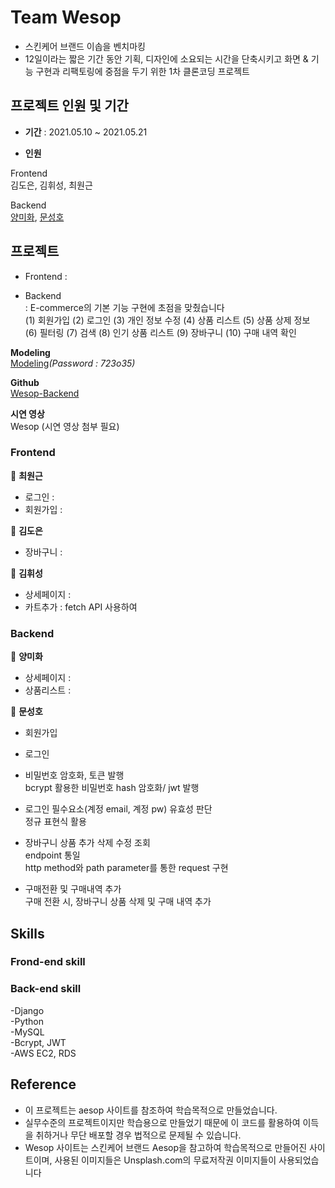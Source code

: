 # Team Wesop

- 스킨케어 브랜드 이솝을 벤치마킹
- 12일이라는 짧은 기간 동안 기획, 디자인에 소요되는 시간을 단축시키고 화면 & 기능 구현과 리팩토링에 중점을 두기 위한 1차 클론코딩 프로젝트

## 프로젝트 인원 및 기간

- **기간** : 2021.05.10 ~ 2021.05.21

- **인원**  

Frontend  
김도은, 김휘성, 최원근 

Backend  
[양미화](https://github.com/hwaya2828), [문성호](https://github.com/Room9)

## 프로젝트 

- Frontend 
: 

- Backend  
: E-commerce의 기본 기능 구현에 초점을 맞췄습니다  
(1) 회원가입 (2) 로그인 (3) 개인 정보 수정 (4) 상품 리스트 (5) 상품 상제 정보 
<br>(6) 필터링 (7) 검색 (8) 인기 상품 리스트 (9) 장바구니 (10) 구매 내역 확인  
            
**Modeling**   
[Modeling](https://aquerytool.com:443/aquerymain/index/?rurl=8afb35f3-b4f6-4dd1-aae2-b0497e086eeb)*(Password : 723o35)*

**Github**   
[Wesop-Backend](https://github.com/wecode-bootcamp-korea/20-1st-WESOP-backend)

**시연 영상**    
Wesop (시연 영상 첨부 필요)

### Frontend 

🧼 **최원근**

  - 로그인 : 
  - 회원가입 :

  

🧴 **김도은**

  - 장바구니 :

  

🛀 **김휘성**

  - 상세페이지 :
  - 카트추가 : fetch API 사용하여

### Backend

🧴 **양미화**

  - 상세페이지 : 
  - 상품리스트 :

  

🧼 **문성호**

  - 회원가입 
  
  - 로그인
  
  - 비밀번호 암호화, 토큰 발행  
    bcrypt 활용한 비밀번호 hash 암호화/ jwt 발행
    
  - 로그인 필수요소(계정 email, 계정 pw) 유효성 판단   
    정규 표현식 활용
    
  - 장바구니 상품 추가 삭제 수정 조회   
    endpoint 통일  
    http method와 path parameter를 통한 request 구현
   
  - 구매전환 및 구매내역 추가  
    구매 전환 시, 장바구니 상품 삭제 및 구매 내역 추가

## Skills

### Frond-end skill

### Back-end skill
-Django  
-Python  
-MySQL  
-Bcrypt, JWT  
-AWS EC2, RDS  

## Reference
- 이 프로젝트는 aesop 사이트를 참조하여 학습목적으로 만들었습니다.
- 실무수준의 프로젝트이지만 학습용으로 만들었기 때문에 이 코드를 활용하여 이득을 취하거나 무단 배포할 경우 법적으로 문제될 수 있습니다.
- Wesop 사이트는 스킨케어 브랜드 Aesop을 참고하여 학습목적으로 만들어진 사이트이며, 사용된 이미지들은 Unsplash.com의 무료저작권 이미지들이 사용되었습니다
